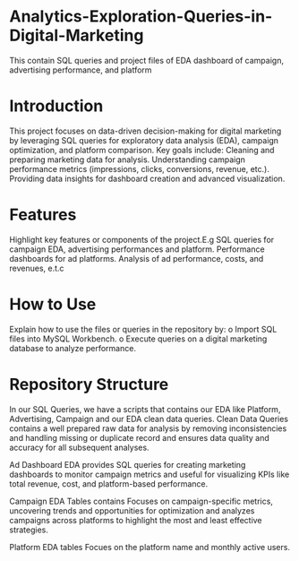 # Analytics-Exploration-Queries-in-Digital-Marketing
This contain SQL queries and project files of EDA dashboard of campaign, advertising performance, and platform


# Introduction
This project focuses on data-driven decision-making for digital marketing by leveraging SQL queries for exploratory data analysis (EDA), campaign optimization, and platform comparison. Key goals include:
Cleaning and preparing marketing data for analysis.
Understanding campaign performance metrics (impressions, clicks, conversions, revenue, etc.).
Providing data insights for dashboard creation and advanced visualization.

# Features
Highlight key features or components of the project.E.g
SQL queries for campaign EDA, advertising performances and platform.
Performance dashboards for ad platforms.
Analysis of ad performance, costs, and revenues, e.t.c

# How to Use
Explain how to use the files or queries in the repository by: 
o	Import SQL files into MySQL Workbench.
o	Execute queries on a digital marketing database to analyze performance.

# Repository Structure
In our SQL Queries, we have a scripts that contains our EDA like Platform, Advertising, Campaign and our EDA clean data queries.
Clean Data Queries contains a well prepared raw data for analysis by removing inconsistencies and handling missing or duplicate record and ensures data quality and accuracy for all subsequent analyses.

Ad Dashboard EDA provides SQL queries for creating marketing dashboards to monitor campaign metrics and useful for visualizing KPIs like total revenue, cost, and platform-based performance.

Campaign EDA Tables contains Focuses on campaign-specific metrics, uncovering trends and opportunities for optimization and analyzes campaigns across platforms to highlight the most and least effective strategies.

Platform EDA tables Focues on the platform name and monthly active users.
